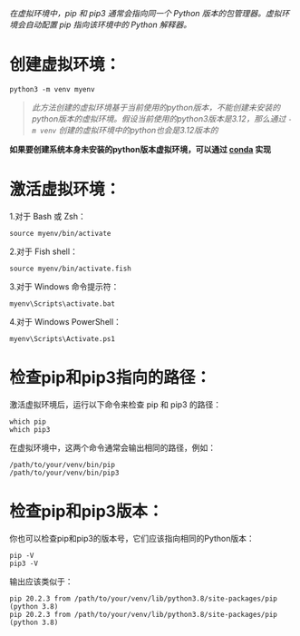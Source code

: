 *在虚拟环境中，pip 和 pip3 通常会指向同一个 Python 版本的包管理器。虚拟环境会自动配置 pip 指向该环境中的 Python 解释器。*  

# 创建虚拟环境：
```shell
python3 -m venv myenv
```  

> *此方法创建的虚拟环境基于当前使用的python版本，不能创建未安装的python版本的虚拟环境。假设当前使用的python3版本是3.12，那么通过 `-m venv` 创建的虚拟环境中的python也会是3.12版本的*   

**如果要创建系统本身未安装的python版本虚拟环境，可以通过 [conda](https://echozap.github.io/post/%E3%80%8Cpython%E3%80%8DConda-xu-ni-huan-jing.html) 实现**

# 激活虚拟环境：

1.对于 Bash 或 Zsh：
```shell
source myenv/bin/activate
```

2.对于 Fish shell：
```shell
source myenv/bin/activate.fish
```

3.对于 Windows 命令提示符：
```shell
myenv\Scripts\activate.bat
```

4.对于 Windows PowerShell：
```shell
myenv\Scripts\Activate.ps1
```

# 检查pip和pip3指向的路径：
激活虚拟环境后，运行以下命令来检查 pip 和 pip3 的路径：
```shell
which pip
which pip3
```
在虚拟环境中，这两个命令通常会输出相同的路径，例如：
```shell
/path/to/your/venv/bin/pip
/path/to/your/venv/bin/pip3
```

# 检查pip和pip3版本：
你也可以检查pip和pip3的版本号，它们应该指向相同的Python版本：
```shell
pip -V
pip3 -V
```
输出应该类似于：
```shell
pip 20.2.3 from /path/to/your/venv/lib/python3.8/site-packages/pip (python 3.8)
pip 20.2.3 from /path/to/your/venv/lib/python3.8/site-packages/pip (python 3.8)
```